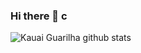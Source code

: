 ### Hi there 👋 c

<!--
**KauaiGuarilha/KauaiGuarilha** is a ✨ _special_ ✨ repository because its `README.md` (this file) appears on your GitHub profile.

Here are some ideas to get you started:

- 🔭 I’m currently working on ...
- 🌱 I’m currently learning ...
- 👯 I’m looking to collaborate on ...
- 🤔 I’m looking for help with ...
- 💬 Ask me about ...
- 📫 How to reach me: ...
- 😄 Pronouns: ...
- ⚡ Fun fact: ...
-->

![Kauai Guarilha github stats](https://github-readme-stats.vercel.app/api?username=KauaiGuarilha&theme=dark&show_icons=true)
